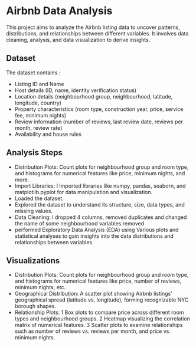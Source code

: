 # Airbnb Data Analysis

This project aims to analyze the Airbnb listing data to uncover patterns, distributions, and relationships between different variables. It involves data cleaning, analysis, and data visualization to derive insights.

## Dataset

The dataset contains :

  - Listing ID and Name
  - Host details (ID, name, identity verification status)
  - Location details (neighbourhood group, neighbourhood, latitude, longitude, country)
  - Property characteristics (room type, construction year, price, service fee, minimum nights)
  - Review information (number of reviews, last review date, reviews per month, review rate)
  - Availability and house rules


## Analysis Steps

 - Distribution Plots: Count plots for neighbourhood group and room type, and histograms for numerical features like price, minimum nights, and more.
 - Import Libraries: I Imported libraries like numpy, pandas, seaborn, and matplotlib.pyplot for data manipulation and visualization.
 - Loaded the dataset.
 - Explored the dataset to understand its structure, size, data types, and missing values.
 - Data Cleaning: I dropped 4 columns, removed duplicates and changed the name of some neighbourhood variables removed 
 - performed Exploratory Data Analysis (EDA) using Various plots and statistical analyses to gain insights into the data distributions and relationships between variables.

## Visualizations

  - Distribution Plots: Count plots for neighbourhood group and room type, and histograms for numerical features like price, number of reviews, minimum nights, etc.
  - Geographical Distribution: A scatter plot showing Airbnb listings' geographical spread (latitude vs. longitude), forming recognizable NYC borough shapes.
  - Relationship Plots:
      1 Box plots to compare price across different room types and neighbourhood groups.
      2 Heatmap visualizing the correlation matrix of numerical features.
      3 Scatter plots to examine relationships such as number of reviews vs. reviews per month, and price vs. minimum nights.

